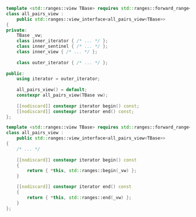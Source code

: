 <section data-background-image="images/solar-system.png" data-background-size="contain">
</section>
<section>

```c++ [11|19-21]
template <std::ranges::view TBase> requires std::ranges::forward_range<TBase>
class all_pairs_view :
	public std::ranges::view_interface<all_pairs_view<TBase>>
{
private:
	TBase _vw;
	class inner_iterator { /* ... */ };
	class inner_sentinel { /* ... */ };
	class inner_view { /* ... */ };
 
	class outer_iterator { /* ... */ };
 
public:
	using iterator = outer_iterator;
 
	all_pairs_view() = default;
	constexpr all_pairs_view(TBase vw);
 
	[[nodiscard]] constexpr iterator begin() const;
	[[nodiscard]] constexpr iterator end() const;
};
```

</section>
<section>

```c++ []
template <std::ranges::view TBase> requires std::ranges::forward_range<TBase>
class all_pairs_view :
	public std::ranges::view_interface<all_pairs_view<TBase>>
{
    /* ... */
    
	[[nodiscard]] constexpr iterator begin() const
	{
		return { *this, std::ranges::begin(_vw) };
	}

	[[nodiscard]] constexpr iterator end() const
	{
		return { *this, std::ranges::end(_vw) };
	}
};
```

</section>
